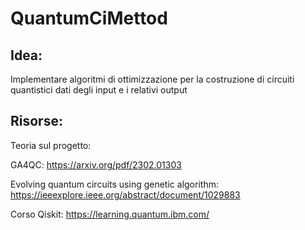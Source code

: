 # QuantumCiMettod
## Idea:
Implementare algoritmi di ottimizzazione per la costruzione di circuiti quantistici dati degli input e i relativi output
## Risorse:
Teoria sul progetto: 

GA4QC: https://arxiv.org/pdf/2302.01303

Evolving quantum circuits using genetic algorithm: https://ieeexplore.ieee.org/abstract/document/1029883

Corso Qiskit: https://learning.quantum.ibm.com/
